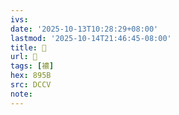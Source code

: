 ```yaml
---
ivs:
date: '2025-10-13T10:28:29+08:00'
lastmod: '2025-10-14T21:46:45-08:00'
title: 􃖂
url: 􃖂
tags: [襛]
hex: 895B
src: DCCV
note:
---
```

